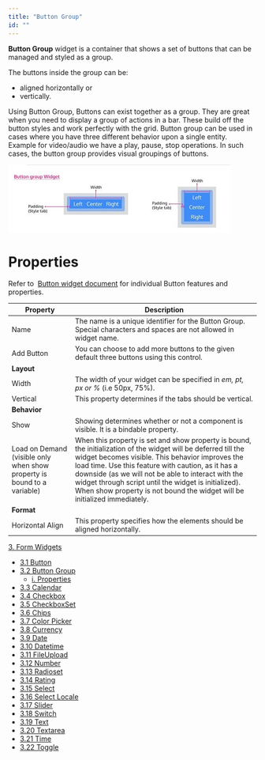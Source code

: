 ```yaml
---
title: "Button Group"
id: ""
---
```


**Button Group** widget is a container that shows a set of buttons that can be managed and styled as a group.

The buttons inside the group can be:

- aligned horizontally or
- vertically.

Using Button Group, Buttons can exist together as a group. They are great when you need to display a group of actions in a bar. These build off the button styles and work perfectly with the grid. Button group can be used in cases where you have three different behavior upon a single entity. Example for video/audio we have a play, pause, stop operations. In such cases, the button group provides visual groupings of buttons.

[![](./assets/buttongroup_graphic.jpg)](./assets/buttongroup_graphic.jpg)

# Properties

Refer to  [Button widget document](/learn/app-development/widgets/form-widget/button/) for individual Button features and properties.

| Property | Description |
| --- | --- |
| Name | The name is a unique identifier for the Button Group. Special characters and spaces are not allowed in widget name. |
| Add Button | You can choose to add more buttons to the given default three buttons using this control. |
| **Layout** |
| Width | The width of your widget can be specified in _em, pt, px or %_ (i.e 50px, 75%). |
| Vertical | This property determines if the tabs should be vertical. |
| **Behavior** |
| Show | Showing determines whether or not a component is visible. It is a bindable property. |
| Load on Demand (visible only when show property is bound to a variable) | When this property is set and show property is bound, the initialization of the widget will be deferred till the widget becomes visible. This behavior improves the load time. Use this feature with caution, as it has a downside (as we will not be able to interact with the widget through script until the widget is initialized). When show property is not bound the widget will be initialized immediately. |
| **Format** |
| Horizontal Align | This property specifies how the elements should be aligned horizontally. |

[3\. Form Widgets](/learn/app-development/widgets/widget-library/#form)

- [3.1 Button](/learn/app-development/widgets/form/button/)
- [3.2 Button Group](#)
    - [i. Properties](#properties)
- [3.3 Calendar](/learn/app-development/widgets/form/calendar/)
- [3.4 Checkbox](/learn/app-development/widgets/form/checkbox/)
- [3.5 CheckboxSet](/learn/app-development/widgets/form/checkboxset/)
- [3.6 Chips](/learn/app-development/widgets/form-widgets/chips/)
- [3.7 Color Picker](/learn/app-development/widgets/form/color-picker/)
- [3.8 Currency](/learn/app-development/widgets/form/currency/)
- [3.9 Date](/learn/app-development/widgets/form/date/)
- [3.10 Datetime](/learn/app-development/widgets/form-widgets/date-time-datetime/)
- [3.11 FileUpload](/learn/app-development/widgets/form/file-upload/)
- [3.12 Number](/learn/app-development/widgets/form-widgets/number/)
- [3.13 Radioset](/learn/app-development/widgets/form/radioset/)
- [3.14 Rating](/learn/app-development/widgets/form/rating/)
- [3.15 Select](/learn/app-development/widgets/form/select/)
- [3.16 Select Locale](/learn/app-development/widgets/form/select-locale/)
- [3.17 Slider](/learn/app-development/widgets/form/slider/)
- [3.18 Switch](/learn/app-development/widgets/form/switch/)
- [3.19 Text](/learn/app-development/widgets/form/text/)
- [3.20 Textarea](/learn/app-development/widgets/form/textarea/)
- [3.21 Time](/learn/app-development/widgets/form-widgets/date-time-datetime/)
- [3.22 Toggle](/learn/app-development/widgets/form/toggle/)
